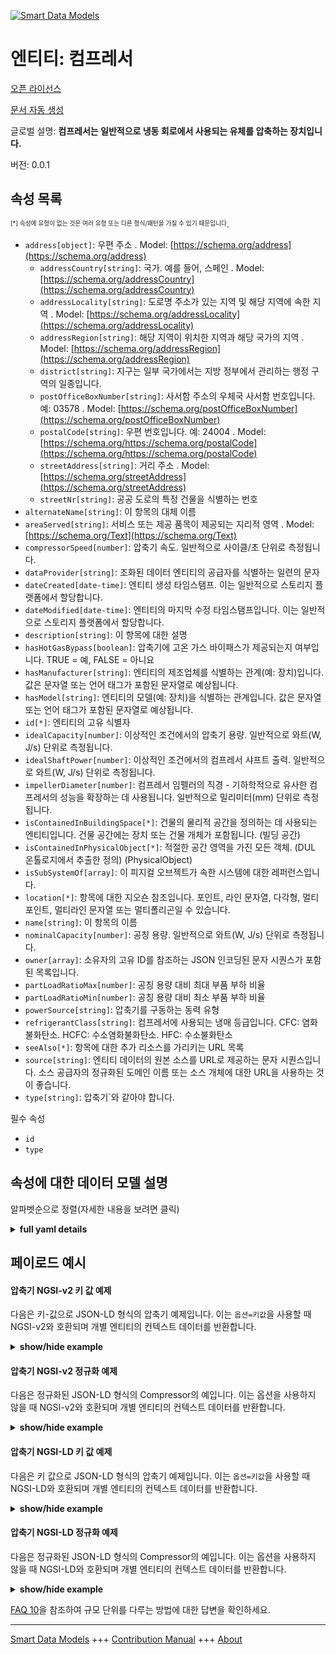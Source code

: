 <!-- 10-Header -->    
[![Smart Data Models](https://smartdatamodels.org/wp-content/uploads/2022/01/SmartDataModels_logo.png "Logo")](https://smartdatamodels.org)    
엔티티: 컴프레서    
=========<!-- /10-Header -->    
<!-- 15-License -->    
[오픈 라이선스](https://github.com/smart-data-models//dataModel.S4BLDG/blob/master/Compressor/LICENSE.md)    
[문서 자동 생성](https://docs.google.com/presentation/d/e/2PACX-1vTs-Ng5dIAwkg91oTTUdt8ua7woBXhPnwavZ0FxgR8BsAI_Ek3C5q97Nd94HS8KhP-r_quD4H0fgyt3/pub?start=false&loop=false&delayms=3000#slide=id.gb715ace035_0_60)    
<!-- /15-License -->    
<!-- 20-Description -->    
글로벌 설명: **컴프레서는 일반적으로 냉동 회로에서 사용되는 유체를 압축하는 장치입니다.**    
버전: 0.0.1    
<!-- /20-Description -->    
<!-- 30-PropertiesList -->    
## 속성 목록    
<sup><sub>[*] 속성에 유형이 없는 것은 여러 유형 또는 다른 형식/패턴을 가질 수 있기 때문입니다</sub></sup>.    
- `address[object]`: 우편 주소  . Model: [https://schema.org/address](https://schema.org/address)	- `addressCountry[string]`: 국가. 예를 들어, 스페인  . Model: [https://schema.org/addressCountry](https://schema.org/addressCountry)    
	- `addressLocality[string]`: 도로명 주소가 있는 지역 및 해당 지역에 속한 지역  . Model: [https://schema.org/addressLocality](https://schema.org/addressLocality)    
	- `addressRegion[string]`: 해당 지역이 위치한 지역과 해당 국가의 지역  . Model: [https://schema.org/addressRegion](https://schema.org/addressRegion)    
	- `district[string]`: 지구는 일부 국가에서는 지방 정부에서 관리하는 행정 구역의 일종입니다.      
	- `postOfficeBoxNumber[string]`: 사서함 주소의 우체국 사서함 번호입니다. 예: 03578  . Model: [https://schema.org/postOfficeBoxNumber](https://schema.org/postOfficeBoxNumber)    
	- `postalCode[string]`: 우편 번호입니다. 예: 24004  . Model: [https://schema.org/https://schema.org/postalCode](https://schema.org/https://schema.org/postalCode)    
	- `streetAddress[string]`: 거리 주소  . Model: [https://schema.org/streetAddress](https://schema.org/streetAddress)    
	- `streetNr[string]`: 공공 도로의 특정 건물을 식별하는 번호      
- `alternateName[string]`: 이 항목의 대체 이름  - `areaServed[string]`: 서비스 또는 제공 품목이 제공되는 지리적 영역  . Model: [https://schema.org/Text](https://schema.org/Text)- `compressorSpeed[number]`: 압축기 속도. 일반적으로 사이클/초 단위로 측정됩니다.  - `dataProvider[string]`: 조화된 데이터 엔티티의 공급자를 식별하는 일련의 문자  - `dateCreated[date-time]`: 엔티티 생성 타임스탬프. 이는 일반적으로 스토리지 플랫폼에서 할당합니다.  - `dateModified[date-time]`: 엔티티의 마지막 수정 타임스탬프입니다. 이는 일반적으로 스토리지 플랫폼에서 할당합니다.  - `description[string]`: 이 항목에 대한 설명  - `hasHotGasBypass[boolean]`: 압축기에 고온 가스 바이패스가 제공되는지 여부입니다. TRUE = 예, FALSE = 아니요  - `hasManufacturer[string]`: 엔티티의 제조업체를 식별하는 관계(예: 장치)입니다. 값은 문자열 또는 언어 태그가 포함된 문자열로 예상됩니다.  - `hasModel[string]`: 엔티티의 모델(예: 장치)을 식별하는 관계입니다. 값은 문자열 또는 언어 태그가 포함된 문자열로 예상됩니다.  - `id[*]`: 엔티티의 고유 식별자  - `idealCapacity[number]`: 이상적인 조건에서의 압축기 용량. 일반적으로 와트(W, J/s) 단위로 측정됩니다.  - `idealShaftPower[number]`: 이상적인 조건에서의 컴프레서 샤프트 출력. 일반적으로 와트(W, J/s) 단위로 측정됩니다.  - `impellerDiameter[number]`: 컴프레서 임펠러의 직경 - 기하학적으로 유사한 컴프레서의 성능을 확장하는 데 사용됩니다. 일반적으로 밀리미터(mm) 단위로 측정됩니다.  - `isContainedInBuildingSpace[*]`: 건물의 물리적 공간을 정의하는 데 사용되는 엔티티입니다. 건물 공간에는 장치 또는 건물 개체가 포함됩니다. (빌딩 공간)  - `isContainedInPhysicalObject[*]`: 적절한 공간 영역을 가진 모든 객체.  (DUL 온톨로지에서 추출한 정의) (PhysicalObject)  - `isSubSystemOf[array]`: 이 피지컬 오브젝트가 속한 시스템에 대한 레퍼런스입니다.  - `location[*]`: 항목에 대한 지오숀 참조입니다. 포인트, 라인 문자열, 다각형, 멀티포인트, 멀티라인 문자열 또는 멀티폴리곤일 수 있습니다.  - `name[string]`: 이 항목의 이름  - `nominalCapacity[number]`: 공칭 용량. 일반적으로 와트(W, J/s) 단위로 측정됩니다.  - `owner[array]`: 소유자의 고유 ID를 참조하는 JSON 인코딩된 문자 시퀀스가 포함된 목록입니다.  - `partLoadRatioMax[number]`: 공칭 용량 대비 최대 부품 부하 비율  - `partLoadRatioMin[number]`: 공칭 용량 대비 최소 부품 부하 비율  - `powerSource[string]`: 압축기를 구동하는 동력 유형  - `refrigerantClass[string]`: 컴프레서에 사용되는 냉매 등급입니다. CFC: 염화불화탄소. HCFC: 수소염화불화탄소. HFC: 수소불화탄소  - `seeAlso[*]`: 항목에 대한 추가 리소스를 가리키는 URL 목록  - `source[string]`: 엔티티 데이터의 원본 소스를 URL로 제공하는 문자 시퀀스입니다. 소스 공급자의 정규화된 도메인 이름 또는 소스 개체에 대한 URL을 사용하는 것이 좋습니다.  - `type[string]`: 압축기`와 같아야 합니다.  <!-- /30-PropertiesList -->    
<!-- 35-RequiredProperties -->    
필수 속성    
- `id`  - `type`  <!-- /35-RequiredProperties -->    
<!-- 40-RequiredProperties -->    
<!-- /40-RequiredProperties -->    
<!-- 50-DataModelHeader -->    
## 속성에 대한 데이터 모델 설명    
알파벳순으로 정렬(자세한 내용을 보려면 클릭)    
<!-- /50-DataModelHeader -->    
<!-- 60-ModelYaml -->    
<details><summary><strong>full yaml details</strong></summary>      
```yaml    
Compressor:      
  description: A compressor is a device that compresses a fluid typically used in a refrigeration circuit.      
  properties:      
    address:      
      description: The mailing address      
      properties:      
        addressCountry:      
          description: 'The country. For example, Spain'      
          type: string      
          x-ngsi:      
            model: https://schema.org/addressCountry      
            type: Property      
        addressLocality:      
          description: 'The locality in which the street address is, and which is in the region'      
          type: string      
          x-ngsi:      
            model: https://schema.org/addressLocality      
            type: Property      
        addressRegion:      
          description: 'The region in which the locality is, and which is in the country'      
          type: string      
          x-ngsi:      
            model: https://schema.org/addressRegion      
            type: Property      
        district:      
          description: 'A district is a type of administrative division that, in some countries, is managed by the local government'      
          type: string      
          x-ngsi:      
            type: Property      
        postOfficeBoxNumber:      
          description: 'The post office box number for PO box addresses. For example, 03578'      
          type: string      
          x-ngsi:      
            model: https://schema.org/postOfficeBoxNumber      
            type: Property      
        postalCode:      
          description: 'The postal code. For example, 24004'      
          type: string      
          x-ngsi:      
            model: https://schema.org/https://schema.org/postalCode      
            type: Property      
        streetAddress:      
          description: The street address      
          type: string      
          x-ngsi:      
            model: https://schema.org/streetAddress      
            type: Property      
        streetNr:      
          description: Number identifying a specific property on a public street      
          type: string      
          x-ngsi:      
            type: Property      
      type: object      
      x-ngsi:      
        model: https://schema.org/address      
        type: Property      
    alternateName:      
      description: An alternative name for this item      
      type: string      
      x-ngsi:      
        type: Property      
    areaServed:      
      description: The geographic area where a service or offered item is provided      
      type: string      
      x-ngsi:      
        model: https://schema.org/Text      
        type: Property      
    compressorSpeed:      
      description: Compressor speed. Usually measured in cycles/s      
      type: number      
      x-ngsi:      
        type: Property      
    dataProvider:      
      description: A sequence of characters identifying the provider of the harmonised data entity      
      type: string      
      x-ngsi:      
        type: Property      
    dateCreated:      
      description: Entity creation timestamp. This will usually be allocated by the storage platform      
      format: date-time      
      type: string      
      x-ngsi:      
        type: Property      
    dateModified:      
      description: Timestamp of the last modification of the entity. This will usually be allocated by the storage platform      
      format: date-time      
      type: string      
      x-ngsi:      
        type: Property      
    description:      
      description: A description of this item      
      type: string      
      x-ngsi:      
        type: Property      
    hasHotGasBypass:      
      description: 'Whether or not hot gas bypass is provided for the compressor. TRUE = Yes, FALSE = No'      
      type: boolean      
      x-ngsi:      
        type: Property      
    hasManufacturer:      
      description: 'A relationship identifying the manufacturer of an entity (e.g., device). The value is expected to be a string or a string with language tag'      
      type: string      
      x-ngsi:      
        type: Property      
    hasModel:      
      description: 'A relationship identifying the model of an entity (e.g., device). The value is expected to be a string or a string with language tag'      
      type: string      
      x-ngsi:      
        type: Property      
    id:      
      anyOf:      
        - description: Identifier format of any NGSI entity      
          maxLength: 256      
          minLength: 1      
          pattern: ^[\w\-\.\{\}\$\+\*\[\]`|~^@!,:\\]+$      
          type: string      
          x-ngsi:      
            type: Property      
        - description: Identifier format of any NGSI entity      
          format: uri      
          type: string      
          x-ngsi:      
            type: Property      
      description: Unique identifier of the entity      
      x-ngsi:      
        type: Property      
    idealCapacity:      
      description: 'Compressor capacity under ideal conditions. Usually measured in Watts (W, J/s)'      
      type: number      
      x-ngsi:      
        type: Property      
    idealShaftPower:      
      description: 'Compressor shaft power under ideal conditions. Usually measured in Watts (W, J/s)'      
      type: number      
      x-ngsi:      
        type: Property      
    impellerDiameter:      
      description: Diameter of compressor impeller - used to scale performance of geometrically similar compressors. Usually measured in millimeters (mm)      
      type: number      
      x-ngsi:      
        type: Property      
    isContainedInBuildingSpace:      
      anyOf:      
        - description: Identifier format of any NGSI entity      
          maxLength: 256      
          minLength: 1      
          pattern: ^[\w\-\.\{\}\$\+\*\[\]`|~^@!,:\\]+$      
          type: string      
          x-ngsi:      
            type: Property      
        - description: Identifier format of any NGSI entity      
          format: uri      
          type: string      
          x-ngsi:      
            type: Property      
      description: An entity used to define the physical spaces of the building. A building space contains devices or building objects. (BuildingSpace)      
      x-ngsi:      
        type: Property      
    isContainedInPhysicalObject:      
      anyOf:      
        - description: Identifier format of any NGSI entity      
          maxLength: 256      
          minLength: 1      
          pattern: ^[\w\-\.\{\}\$\+\*\[\]`|~^@!,:\\]+$      
          type: string      
          x-ngsi:      
            type: Property      
        - description: Identifier format of any NGSI entity      
          format: uri      
          type: string      
          x-ngsi:      
            type: Property      
      description: Any Object that has a proper space region.  (Definition extracted from DUL ontology) (PhysicalObject)      
      x-ngsi:      
        type: Property      
    isSubSystemOf:      
      description: A reference to a system(s) that this Physical Object is part of      
      items:      
        anyOf:      
          - description: Identifier format of any NGSI entity      
            maxLength: 256      
            minLength: 1      
            pattern: ^[\w\-\.\{\}\$\+\*\[\]`|~^@!,:\\]+$      
            type: string      
            x-ngsi:      
              type: Property      
          - description: Identifier format of any NGSI entity      
            format: uri      
            type: string      
            x-ngsi:      
              type: Property      
        description: Unique identifier of the entity      
        x-ngsi:      
          type: Property      
      type: array      
      x-ngsi:      
        type: Relationship      
    location:      
      description: 'Geojson reference to the item. It can be Point, LineString, Polygon, MultiPoint, MultiLineString or MultiPolygon'      
      oneOf:      
        - description: Geojson reference to the item. Point      
          properties:      
            bbox:      
              items:      
                type: number      
              minItems: 4      
              type: array      
            coordinates:      
              items:      
                type: number      
              minItems: 2      
              type: array      
            type:      
              enum:      
                - Point      
              type: string      
          required:      
            - type      
            - coordinates      
          title: GeoJSON Point      
          type: object      
          x-ngsi:      
            type: GeoProperty      
        - description: Geojson reference to the item. LineString      
          properties:      
            bbox:      
              items:      
                type: number      
              minItems: 4      
              type: array      
            coordinates:      
              items:      
                items:      
                  type: number      
                minItems: 2      
                type: array      
              minItems: 2      
              type: array      
            type:      
              enum:      
                - LineString      
              type: string      
          required:      
            - type      
            - coordinates      
          title: GeoJSON LineString      
          type: object      
          x-ngsi:      
            type: GeoProperty      
        - description: Geojson reference to the item. Polygon      
          properties:      
            bbox:      
              items:      
                type: number      
              minItems: 4      
              type: array      
            coordinates:      
              items:      
                items:      
                  items:      
                    type: number      
                  minItems: 2      
                  type: array      
                minItems: 4      
                type: array      
              type: array      
            type:      
              enum:      
                - Polygon      
              type: string      
          required:      
            - type      
            - coordinates      
          title: GeoJSON Polygon      
          type: object      
          x-ngsi:      
            type: GeoProperty      
        - description: Geojson reference to the item. MultiPoint      
          properties:      
            bbox:      
              items:      
                type: number      
              minItems: 4      
              type: array      
            coordinates:      
              items:      
                items:      
                  type: number      
                minItems: 2      
                type: array      
              type: array      
            type:      
              enum:      
                - MultiPoint      
              type: string      
          required:      
            - type      
            - coordinates      
          title: GeoJSON MultiPoint      
          type: object      
          x-ngsi:      
            type: GeoProperty      
        - description: Geojson reference to the item. MultiLineString      
          properties:      
            bbox:      
              items:      
                type: number      
              minItems: 4      
              type: array      
            coordinates:      
              items:      
                items:      
                  items:      
                    type: number      
                  minItems: 2      
                  type: array      
                minItems: 2      
                type: array      
              type: array      
            type:      
              enum:      
                - MultiLineString      
              type: string      
          required:      
            - type      
            - coordinates      
          title: GeoJSON MultiLineString      
          type: object      
          x-ngsi:      
            type: GeoProperty      
        - description: Geojson reference to the item. MultiLineString      
          properties:      
            bbox:      
              items:      
                type: number      
              minItems: 4      
              type: array      
            coordinates:      
              items:      
                items:      
                  items:      
                    items:      
                      type: number      
                    minItems: 2      
                    type: array      
                  minItems: 4      
                  type: array      
                type: array      
              type: array      
            type:      
              enum:      
                - MultiPolygon      
              type: string      
          required:      
            - type      
            - coordinates      
          title: GeoJSON MultiPolygon      
          type: object      
          x-ngsi:      
            type: GeoProperty      
      x-ngsi:      
        type: GeoProperty      
    name:      
      description: The name of this item      
      type: string      
      x-ngsi:      
        type: Property      
    nominalCapacity:      
      description: 'Nominal capacity. Usually measured in Watts (W, J/s)'      
      type: number      
      x-ngsi:      
        type: Property      
    owner:      
      description: A List containing a JSON encoded sequence of characters referencing the unique Ids of the owner(s)      
      items:      
        anyOf:      
          - description: Identifier format of any NGSI entity      
            maxLength: 256      
            minLength: 1      
            pattern: ^[\w\-\.\{\}\$\+\*\[\]`|~^@!,:\\]+$      
            type: string      
            x-ngsi:      
              type: Property      
          - description: Identifier format of any NGSI entity      
            format: uri      
            type: string      
            x-ngsi:      
              type: Property      
        description: Unique identifier of the entity      
        x-ngsi:      
          type: Property      
      type: array      
      x-ngsi:      
        type: Property      
    partLoadRatioMax:      
      description: Maximum part load ratio as a fraction of nominal capacity      
      type: number      
      x-ngsi:      
        type: Property      
    partLoadRatioMin:      
      description: Minimum part load ratio as a fraction of nominal capacity      
      type: number      
      x-ngsi:      
        type: Property      
    powerSource:      
      description: Type of power driving the compressor      
      type: string      
      x-ngsi:      
        type: Property      
    refrigerantClass:      
      description: 'Refrigerant class used by the compressor. CFC: Chlorofluorocarbons. HCFC: Hydrochlorofluorocarbons. HFC: Hydrofluorocarbons'      
      type: string      
      x-ngsi:      
        type: Property      
    seeAlso:      
      description: list of uri pointing to additional resources about the item      
      oneOf:      
        - items:      
            format: uri      
            type: string      
          minItems: 1      
          type: array      
        - format: uri      
          type: string      
      x-ngsi:      
        type: Property      
    source:      
      description: 'A sequence of characters giving the original source of the entity data as a URL. Recommended to be the fully qualified domain name of the source provider, or the URL to the source object'      
      type: string      
      x-ngsi:      
        type: Property      
    type:      
      description: It must be equal to `Compressor`      
      enum:      
        - Compressor      
      type: string      
      x-ngsi:      
        type: Property      
  required:      
    - id      
    - type      
  type: object      
  x-derived-from: "https://saref.etsi.org/saref4bldg/v1.1.2/#s4bldg:Compressor"      
  x-disclaimer: 'Redistribution and use in source and binary forms, with or without modification, are permitted  provided that the license conditions are met. Copyleft (c) 2022 Contributors to Smart Data Models Program'      
  x-license-url: https://github.com/smart-data-models/dataModel.S4BLDG/blob/master/Compressor/LICENSE.md      
  x-model-schema: https://smart-data-models.github.com/dataModel.SAREF4BLDG/Compressor/schema.json      
  x-model-tags: SAREF Compressor      
  x-version: 0.0.1      
```    
</details>      
<!-- /60-ModelYaml -->    
<!-- 70-MiddleNotes -->    
<!-- /70-MiddleNotes -->    
<!-- 80-Examples -->    
## 페이로드 예시    
#### 압축기 NGSI-v2 키 값 예제    
다음은 키-값으로 JSON-LD 형식의 압축기 예제입니다. 이는 `옵션=키값`을 사용할 때 NGSI-v2와 호환되며 개별 엔티티의 컨텍스트 데이터를 반환합니다.    
<details><summary><strong>show/hide example</strong></summary>      
```json  
{  
  "id": "urn:ngsi-ld:Compressor:99624683-cbb4-4bac-a458-e5bde1df9ff6",  
  "type": "Compressor",  
  "compressorSpeed": 0.679723675842234,  
  "hasHotGasBypass": true,  
  "idealCapacity": 0.7248048000316983,  
  "idealShaftPower": 0.47111429367476765,  
  "impellerDiameter": 0.8496808897888555,  
  "nominalCapacity": 0.8766392143544064,  
  "partLoadRatioMax": 0.5560596438051391,  
  "partLoadRatioMin": 0.22917332777815946,  
  "powerSource": "Practical Steel Chair",  
  "refrigerantClass": "protocol",  
  "isContainedInBuildingSpace": "urn:ngsi-ld:BuildingSpace:9c3fb868-0647-4480-b105-2221a6cd3354",  
  "isContainedInPhysicalObject": "urn:ngsi-ld:PhysicalObject:868ed081-1e1b-497f-a18f-11c416e2a90e",  
  "isSubSystemOf": [  
    "urn:ngsi-ld:System:157c6a62-21ad-4aa4-b3d2-5a0ec1f2c667",  
    "urn:ngsi-ld:System:6fd790f8-68de-4047-a771-4b245c4aff90",  
    "urn:ngsi-ld:System:18a2426a-2c96-4064-959d-98e7aba7904d"  
  ],  
  "hasManufacturer": "Compressor Company Inc.",  
  "hasModel": "Compressor 0.1.2",  
  "dateCreated": "2023-01-26T10:11:46Z",  
  "dateModified": "2023-01-26T05:03:38Z",  
  "source": "Import",  
  "name": "Compressor",  
  "alternateName": "Compressor type 2",  
  "description": "Compressor of limited Compressor types",  
  "dataProvider": "IFC file"  
}  
```  
</details>    
#### 압축기 NGSI-v2 정규화 예제    
다음은 정규화된 JSON-LD 형식의 Compressor의 예입니다. 이는 옵션을 사용하지 않을 때 NGSI-v2와 호환되며 개별 엔티티의 컨텍스트 데이터를 반환합니다.    
<details><summary><strong>show/hide example</strong></summary>      
```json  
{  
  "id": "urn:ngsi-ld:Compressor:5286e31e-5c79-4133-93c4-07c1f3574128",  
  "type": "Compressor",  
  "compressorSpeed": {  
    "type": "Number",  
    "value": 0.6951462722377054  
  },  
  "hasHotGasBypass": {  
    "type": "Boolean",  
    "value": true  
  },  
  "idealCapacity": {  
    "type": "Number",  
    "value": 0.3445800754974827  
  },  
  "idealShaftPower": {  
    "type": "Number",  
    "value": 0.8311250404203112  
  },  
  "impellerDiameter": {  
    "type": "Number",  
    "value": 0.868808285450986  
  },  
  "nominalCapacity": {  
    "type": "Number",  
    "value": 0.9287385861700207  
  },  
  "partLoadRatioMax": {  
    "type": "Number",  
    "value": 0.38901369640969274  
  },  
  "partLoadRatioMin": {  
    "type": "Number",  
    "value": 0.9657934764992187  
  },  
  "powerSource": {  
    "type": "Text",  
    "value": "bluetooth"  
  },  
  "refrigerantClass": {  
    "type": "Text",  
    "value": "Fresh"  
  },  
  "isContainedInBuildingSpace": {  
    "type": "Text",  
    "value": "urn:ngsi-ld:BuildingSpace:91df3ba9-787a-4ebb-9be6-ae4c05263de1"  
  },  
  "isContainedInPhysicalObject": {  
    "type": "Text",  
    "value": "urn:ngsi-ld:PhysicalObject:e9909895-084e-4023-9a5a-001322f825f9"  
  },  
  "isSubSystemOf": {  
    "type": "StructuredValue",  
    "value": [  
      "urn:ngsi-ld:System:7ebaae6c-b549-4610-8df4-9c28cebe42a9",  
      "urn:ngsi-ld:System:cedc316a-3057-4f0b-9800-db9757c47286",  
      "urn:ngsi-ld:System:b64d7a83-9d09-405a-82dc-e2dc92ba7ae5"  
    ]  
  },  
  "hasManufacturer": {  
    "type": "Text",  
    "value": "Compressor Company Inc."  
  },  
  "hasModel": {  
    "type": "Text",  
    "value": "Compressor 0.1.2"  
  },  
  "dateCreated": {  
    "type": "DateTime",  
    "value": "2023-01-26T08:32:27.8745501+01:00"  
  },  
  "dateModified": {  
    "type": "DateTime",  
    "value": "2023-01-26T12:23:46.0320445+01:00"  
  },  
  "source": {  
    "type": "Text",  
    "value": "Import"  
  },  
  "name": {  
    "type": "Text",  
    "value": "Compressor"  
  },  
  "alternateName": {  
    "type": "Text",  
    "value": "Compressor type 2"  
  },  
  "description": {  
    "type": "Text",  
    "value": "Compressor of limited Compressor types"  
  },  
  "dataProvider": {  
    "type": "Text",  
    "value": "IFC file"  
  }  
}  
```  
</details>    
#### 압축기 NGSI-LD 키 값 예제    
다음은 키 값으로 JSON-LD 형식의 압축기 예제입니다. 이는 `옵션=키값`을 사용할 때 NGSI-LD와 호환되며 개별 엔티티의 컨텍스트 데이터를 반환합니다.    
<details><summary><strong>show/hide example</strong></summary>      
```json  
{  
  "id": "urn:ngsi-ld:Compressor:99624683-cbb4-4bac-a458-e5bde1df9ff6",  
  "type": "Compressor",  
  "compressorSpeed": 0.679723675842234,  
  "hasHotGasBypass": true,  
  "idealCapacity": 0.7248048000316983,  
  "idealShaftPower": 0.47111429367476765,  
  "impellerDiameter": 0.8496808897888555,  
  "nominalCapacity": 0.8766392143544064,  
  "partLoadRatioMax": 0.5560596438051391,  
  "partLoadRatioMin": 0.22917332777815946,  
  "powerSource": "Practical Steel Chair",  
  "refrigerantClass": "protocol",  
  "isContainedInBuildingSpace": "urn:ngsi-ld:BuildingSpace:9c3fb868-0647-4480-b105-2221a6cd3354",  
  "isContainedInPhysicalObject": "urn:ngsi-ld:PhysicalObject:868ed081-1e1b-497f-a18f-11c416e2a90e",  
  "isSubSystemOf": [  
    "urn:ngsi-ld:System:157c6a62-21ad-4aa4-b3d2-5a0ec1f2c667",  
    "urn:ngsi-ld:System:6fd790f8-68de-4047-a771-4b245c4aff90",  
    "urn:ngsi-ld:System:18a2426a-2c96-4064-959d-98e7aba7904d"  
  ],  
  "hasManufacturer": "Compressor Company Inc.",  
  "hasModel": "Compressor 0.1.2",  
  "dateCreated": "2023-01-26T10:11:46Z",  
  "dateModified": "2023-01-26T05:03:38Z",  
  "source": "Import",  
  "name": "Compressor",  
  "alternateName": "Compressor type 2",  
  "description": "Compressor of limited Compressor types",  
  "dataProvider": "IFC file",  
  "@context": [  
    "https://raw.githubusercontent.com/smart-data-models/dataModel.S4BLDG/master/context.jsonld",  
    "https://uri.etsi.org/ngsi-ld/v1/ngsi-ld-core-context.jsonld"  
  ]  
}  
```  
</details>    
#### 압축기 NGSI-LD 정규화 예제    
다음은 정규화된 JSON-LD 형식의 Compressor의 예입니다. 이는 옵션을 사용하지 않을 때 NGSI-LD와 호환되며 개별 엔티티의 컨텍스트 데이터를 반환합니다.    
<details><summary><strong>show/hide example</strong></summary>      
```json  
{  
  "id": "urn:ngsi-ld:Compressor:ff065369-a64b-4950-8bcd-ea73c6f6bf34",  
  "type": "Compressor",  
  "compressorSpeed": {  
    "type": "Property",  
    "unitCode": "cycles/s",  
    "observedAt": "2023-01-26T02:36:18Z",  
    "value": 0.23988109283737147  
  },  
  "hasHotGasBypass": {  
    "type": "Property",  
    "value": true  
  },  
  "idealCapacity": {  
    "type": "Property",  
    "unitCode": "J/s",  
    "observedAt": "2023-01-25T18:17:55Z",  
    "value": 0.37381644415955617  
  },  
  "idealShaftPower": {  
    "type": "Property",  
    "unitCode": "J/s",  
    "observedAt": "2023-01-25T19:36:02Z",  
    "value": 0.7352666167757617  
  },  
  "impellerDiameter": {  
    "type": "Property",  
    "unitCode": "mm",  
    "observedAt": "2023-01-25T16:56:06Z",  
    "value": 0.4819044880876878  
  },  
  "nominalCapacity": {  
    "type": "Property",  
    "unitCode": "J/s",  
    "observedAt": "2023-01-26T02:02:53Z",  
    "value": 0.42903531710900167  
  },  
  "partLoadRatioMax": {  
    "type": "Property",  
    "unitCode": "NA",  
    "observedAt": "2023-01-25T20:48:37Z",  
    "value": 0.44114941929726603  
  },  
  "partLoadRatioMin": {  
    "type": "Property",  
    "unitCode": "NA",  
    "observedAt": "2023-01-25T21:57:43Z",  
    "value": 0.8407270037851944  
  },  
  "powerSource": {  
    "type": "Property",  
    "value": "Mississippi"  
  },  
  "refrigerantClass": {  
    "type": "Property",  
    "value": "initiatives"  
  },  
  "isContainedInBuildingSpace": {  
    "type": "Relationship",  
    "object": "urn:ngsi-ld:BuildingSpace:200fbc88-04e4-4634-9ab8-31a7ffd7801a"  
  },  
  "isContainedInPhysicalObject": {  
    "type": "Relationship",  
    "object": "urn:ngsi-ld:PhysicalObject:6516f3b0-d423-45b0-bcfe-f5a361c118a1"  
  },  
  "isSubSystemOf": [  
    {  
      "type": "Relationship",  
      "object": "urn:ngsi-ld:System:0d189ba5-fbb5-42f9-b221-e481ed2215b3"  
    },  
    {  
      "type": "Relationship",  
      "object": "urn:ngsi-ld:System:682f3690-3403-45d3-8c59-d62b82b2dbb3"  
    },  
    {  
      "type": "Relationship",  
      "object": "urn:ngsi-ld:System:f346ab7e-bb7c-4da8-853f-f37193cfe98e"  
    }  
  ],  
  "hasManufacturer": {  
    "type": "Property",  
    "value": "Compressor Company Inc."  
  },  
  "hasModel": {  
    "type": "Property",  
    "value": "Compressor 0.1.2"  
  },  
  "dateCreated": {  
    "type": "Property",  
    "value": "2023-01-26T12:36:15Z"  
  },  
  "dateModified": {  
    "type": "Property",  
    "value": "2023-01-25T17:29:33Z"  
  },  
  "source": {  
    "type": "Property",  
    "value": "Import"  
  },  
  "name": {  
    "type": "Property",  
    "value": "Compressor"  
  },  
  "alternateName": {  
    "type": "Property",  
    "value": "Compressor type 2"  
  },  
  "description": {  
    "type": "Property",  
    "value": "Compressor of limited Compressor types"  
  },  
  "dataProvider": {  
    "type": "Property",  
    "value": "IFC file"  
  },  
  "@context": [  
    "https://raw.githubusercontent.com/smart-data-models/dataModel.S4BLDG/master/context.jsonld",  
    "https://uri.etsi.org/ngsi-ld/v1/ngsi-ld-core-context.jsonld"  
  ]  
}  
```  
</details><!-- /80-Examples -->    
<!-- 90-FooterNotes -->    
<!-- /90-FooterNotes -->    
<!-- 95-Units -->    
[FAQ 10](https://smartdatamodels.org/index.php/faqs/)을 참조하여 규모 단위를 다루는 방법에 대한 답변을 확인하세요.    
<!-- /95-Units -->    
<!-- 97-LastFooter -->    
---    
[Smart Data Models](https://smartdatamodels.org) +++ [Contribution Manual](https://bit.ly/contribution_manual) +++ [About](https://bit.ly/Introduction_SDM)<!-- /97-LastFooter -->    
